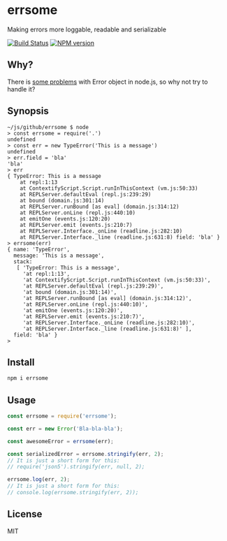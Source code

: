 # errsome

Making errors more loggable, readable and serializable

[![Build Status][travis-image]][travis-url]
[![NPM version][npm-image]][npm-url]

## Why?

There is [some problems](https://gist.github.com/astur/d93bdcafce2342242841b76986e4a79d) with Error object in node.js, so why not try to handle it?

## Synopsis

```
~/js/github/errsome $ node
> const errsome = require('.')
undefined
> const err = new TypeError('This is a message')
undefined
> err.field = 'bla'
'bla'
> err
{ TypeError: This is a message
    at repl:1:13
    at ContextifyScript.Script.runInThisContext (vm.js:50:33)
    at REPLServer.defaultEval (repl.js:239:29)
    at bound (domain.js:301:14)
    at REPLServer.runBound [as eval] (domain.js:314:12)
    at REPLServer.onLine (repl.js:440:10)
    at emitOne (events.js:120:20)
    at REPLServer.emit (events.js:210:7)
    at REPLServer.Interface._onLine (readline.js:282:10)
    at REPLServer.Interface._line (readline.js:631:8) field: 'bla' }
> errsome(err)
{ name: 'TypeError',
  message: 'This is a message',
  stack:
   [ 'TypeError: This is a message',
     'at repl:1:13',
     'at ContextifyScript.Script.runInThisContext (vm.js:50:33)',
     'at REPLServer.defaultEval (repl.js:239:29)',
     'at bound (domain.js:301:14)',
     'at REPLServer.runBound [as eval] (domain.js:314:12)',
     'at REPLServer.onLine (repl.js:440:10)',
     'at emitOne (events.js:120:20)',
     'at REPLServer.emit (events.js:210:7)',
     'at REPLServer.Interface._onLine (readline.js:282:10)',
     'at REPLServer.Interface._line (readline.js:631:8)' ],
  field: 'bla' }
>
```

## Install

```bash
npm i errsome
```

## Usage

```js
const errsome = require('errsome');

const err = new Error('Bla-bla-bla');

const awesomeError = errsome(err);

const serializedError = errsome.stringify(err, 2);
// It is just a short form for this:
// require('json5').stringify(err, null, 2);

errsome.log(err, 2);
// It is just a short form for this:
// console.log(errsome.stringify(err, 2));
```

## License

MIT

[npm-url]: https://npmjs.org/package/errsome
[npm-image]: https://badge.fury.io/js/errsome.svg
[travis-url]: https://travis-ci.org/astur/errsome
[travis-image]: https://travis-ci.org/astur/errsome.svg?branch=master